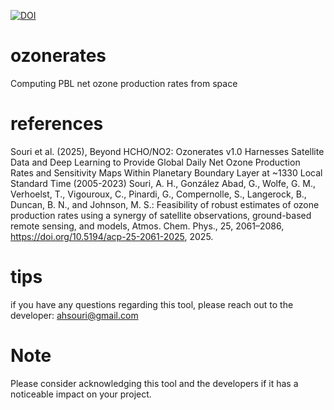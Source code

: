 [![DOI](https://zenodo.org/badge/687509808.svg)](https://doi.org/10.5281/zenodo.15076486)

# ozonerates
Computing PBL net ozone production rates from space

# references
Souri et al. (2025), Beyond HCHO/NO2: Ozonerates v1.0 Harnesses Satellite Data and Deep Learning to Provide Global Daily Net Ozone Production Rates and Sensitivity Maps Within Planetary Boundary Layer at ~1330 Local Standard Time (2005-2023) 
Souri, A. H., González Abad, G., Wolfe, G. M., Verhoelst, T., Vigouroux, C., Pinardi, G., Compernolle, S., Langerock, B., Duncan, B. N., and Johnson, M. S.: Feasibility of robust estimates of ozone production rates using a synergy of satellite observations, ground-based remote sensing, and models, Atmos. Chem. Phys., 25, 2061–2086, https://doi.org/10.5194/acp-25-2061-2025, 2025.

# tips
if you have any questions regarding this tool, please reach out to the developer: ahsouri@gmail.com

# Note
Please consider acknowledging this tool and the developers if it has a noticeable impact on your project.
